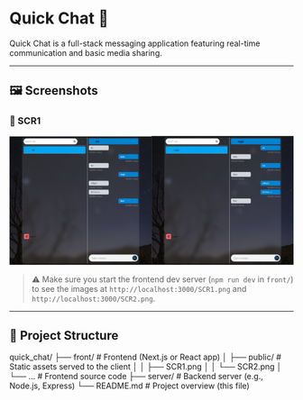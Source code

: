# Quick Chat 💬

Quick Chat is a full-stack messaging application featuring real-time communication and basic media sharing.

---

## 🖼️ Screenshots

### 📸 SCR1

![SCR2](front/public/SCR2.png)

> ⚠️ Make sure you start the frontend dev server (`npm run dev` in `front/`) to see the images at `http://localhost:3000/SCR1.png` and `http://localhost:3000/SCR2.png`.

---

## 📁 Project Structure

quick_chat/
├── front/ # Frontend (Next.js or React app)
│ ├── public/ # Static assets served to the client
│ │ ├── SCR1.png
│ │ └── SCR2.png
│ └── ... # Frontend source code
├── server/ # Backend server (e.g., Node.js, Express)
└── README.md # Project overview (this file)
